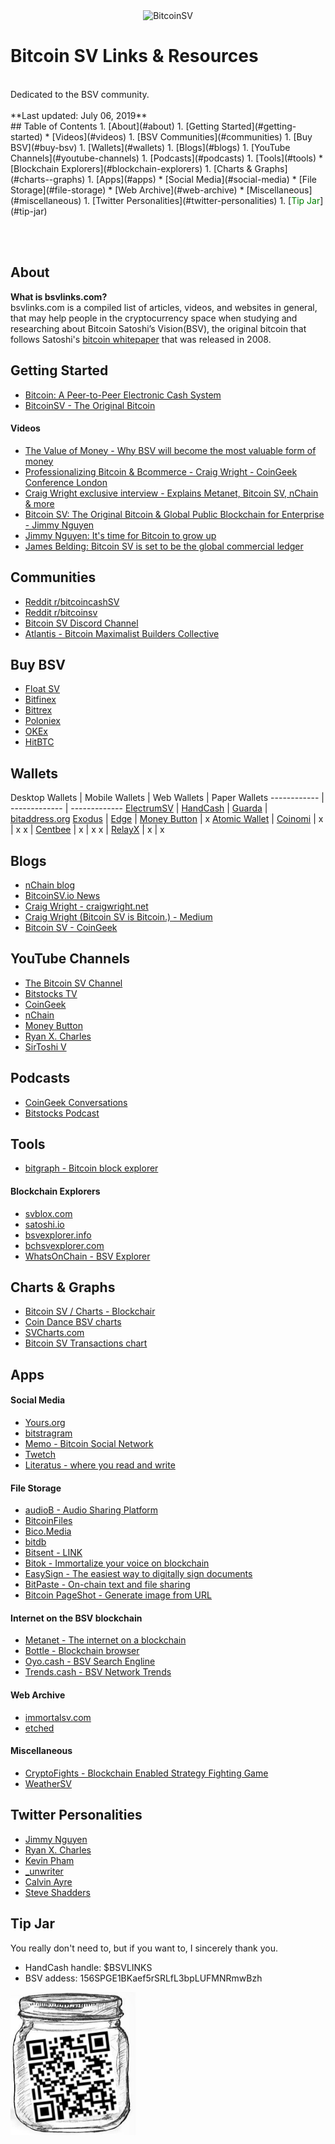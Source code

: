 <!-- Global site tag (gtag.js) - Google Analytics -->
<script async src="https://www.googletagmanager.com/gtag/js?id=UA-84375203-8"></script>
<script>
  window.dataLayer = window.dataLayer || [];
  function gtag(){dataLayer.push(arguments);}
  gtag('js', new Date());

  gtag('config', 'UA-84375203-8');
</script>

<link rel="shortcut icon" type="image/png" href="https://i.imgur.com/QChVubo.png"/>

<center><img src="https://i.imgur.com/k2S7M0d.png" alt="BitcoinSV" height="200"/></center>

# Bitcoin SV Links & Resources
<br/>
Dedicated to the BSV community.
<br/><br/>
**Last updated: July 06, 2019**

<br/>
## Table of Contents
1. [About](#about)
1. [Getting Started](#getting-started)
  * [Videos](#videos)
1. [BSV Communities](#communities)
1. [Buy BSV](#buy-bsv)
1. [Wallets](#wallets)
1. [Blogs](#blogs)
1. [YouTube Channels](#youtube-channels)
1. [Podcasts](#podcasts)
1. [Tools](#tools)
  * [Blockchain Explorers](#blockchain-explorers)
1. [Charts & Graphs](#charts--graphs)
1. [Apps](#apps)
  * [Social Media](#social-media)
  * [File Storage](#file-storage)
  * [Web Archive](#web-archive)
  * [Miscellaneous](#miscellaneous)
1. [Twitter Personalities](#twitter-personalities)
1. [<span style="color:green">Tip Jar</span>](#tip-jar)

<br/><br/>

## About
**What is bsvlinks.com?**<br/>
bsvlinks.com is a compiled list of articles, videos, and websites in general, that may help people in the cryptocurrency space when studying and researching about Bitcoin Satoshi’s Vision(BSV), the original bitcoin that follows Satoshi's [bitcoin whitepaper](https://nakamotoinstitute.org/bitcoin/) that was released in 2008.

## Getting Started
* [Bitcoin: A Peer-to-Peer Electronic Cash System](https://bitcoinsv.io/bitcoin/)
* [BitcoinSV - The Original Bitcoin](https://bitcoinsv.io/)

#### Videos
* [The Value of Money - Why BSV will become the most valuable form of money](https://www.youtube.com/watch?v=2hboJyFyGFY)
* [Professionalizing Bitcoin & Bcommerce - Craig Wright - CoinGeek Conference London](https://www.youtube.com/watch?v=9lRjXJmIdys)
* [Craig Wright exclusive interview - Explains Metanet, Bitcoin SV, nChain & more](https://www.youtube.com/watch?v=ZoYnZ6CAoAk)
* [Bitcoin SV: The Original Bitcoin & Global Public Blockchain for Enterprise - Jimmy Nguyen](https://www.youtube.com/watch?v=ZBGs-vul-E8)
* [Jimmy Nguyen: It's time for Bitcoin to grow up](https://www.youtube.com/watch?v=gR_1Lkn_364)
* [James Belding: Bitcoin SV is set to be the global commercial ledger](https://www.youtube.com/watch?v=VW7QKOc-uJs)

## Communities
* [Reddit r/bitcoincashSV](https://www.reddit.com/r/bitcoincashSV/)
* [Reddit r/bitcoinsv](https://www.reddit.com/r/bitcoinsv/)
* [Bitcoin SV Discord Channel](https://discord.gg/xNWbNKE)
* [Atlantis - Bitcoin Maximalist Builders Collective](https://bitdb.network/atlantis)

## Buy BSV
* [Float SV](https://www.floatsv.com/)
* [Bitfinex](https://www.bitfinex.com/)
* [Bittrex](https://bittrex.com/)
* [Poloniex](https://poloniex.com/)
* [OKEx](https://www.kucoin.com/)
* [HitBTC](https://hitbtc.com/)

## Wallets

Desktop Wallets | Mobile Wallets | Web Wallets | Paper Wallets
------------ | ------------- | -------------
[ElectrumSV](https://electrumsv.io/) | [HandCash](https://handcash.io/) | [Guarda](https://guarda.co/) | [bitaddress.org](https://www.bitaddress.org/)
[Exodus](https://www.exodus.io/) | [Edge](https://edge.app/) | [Money Button](https://www.moneybutton.com/) | x
[Atomic Wallet](https://atomicwallet.io/) | [Coinomi](https://www.coinomi.com/en/) | x | x
x | [Centbee](https://centbee.com/) | x | x
x | [RelayX](https://relayx.io/) | x | x


## Blogs
* [nChain blog](https://nchain.com/en/blog/)
* [BitcoinSV.io News](https://bitcoinsv.io/news/)
* [Craig Wright - craigwright.net](https://craigwright.net/)
* [Craig Wright (Bitcoin SV is Bitcoin.) - Medium](https://medium.com/@craig_10243)
* [Bitcoin SV - CoinGeek](https://coingeek.com/news/tag/bitcoin-sv/)

## YouTube Channels
* [The Bitcoin SV Channel](https://www.youtube.com/channel/UCoWA4QI_uEMYV2WXbLbDVNQ)
* [Bitstocks TV](https://www.youtube.com/channel/UCHPgPLZvxZpphsiCHb1XGnA)
* [CoinGeek](https://www.youtube.com/channel/UC95_Nqes9m5arhoT1lt1SFg)
* [nChain](https://www.youtube.com/channel/UCBCpqi_Kdc3BNgm0Kub-x_g)
* [Money Button](https://www.youtube.com/channel/UCHyU7zkMUZc1dOD-oJ-lArw)
* [Ryan X. Charles](https://www.youtube.com/user/ryanxcharles)
* [SirToshi V](https://youtube.com/channel/UCa1D8y2ib7p8Fvqg695zS3Q)

## Podcasts
* [CoinGeek Conversations](https://241544.buzzsprout.com/)
* [Bitstocks Podcast](https://bitstocks.podbean.com/)

## Tools
* [bitgraph - Bitcoin block explorer](https://bitgraph.network)

#### Blockchain Explorers
* [svblox.com](https://svblox.com/)
* [satoshi.io](https://satoshi.io/)
* [bsvexplorer.info](https://bsvexplorer.info/)
* [bchsvexplorer.com](https://bchsvexplorer.com/)
* [WhatsOnChain - BSV Explorer](https://whatsonchain.com/)

## Charts & Graphs
* [Bitcoin SV / Charts - Blockchair](https://blockchair.com/bitcoin-sv/charts)
* [Coin Dance BSV charts](https://sv.coin.dance/)
* [SVCharts.com](https://www.svcharts.com/)
* [Bitcoin SV Transactions chart](https://bitinfocharts.com/comparison/bitcoin%20sv-transactions.html)

## Apps

#### Social Media
* [Yours.org](https://www.yours.org/)
* [bitstragram](https://bitstagram.bitdb.network/)
* [Memo - Bitcoin Social Network](https://memo.sv/)
* [Twetch](https://twetch.app)
* [Literatus - where you read and write](https://en.literatus.org/)

#### File Storage
* [audioB - Audio Sharing Platform](https://www.audiob.app/)
* [BitcoinFiles](https://www.bitcoinfiles.org/)
* [Bico.Media](https://bico.media/)
* [bitdb](https://bitdb.network/)
* [Bitsent - LINK](https://bitsent.net/link.html)
* [Bitok - Immortalize your voice on blockchain](https://bitok.live/)
* [EasySign - The easiest way to digitally sign documents](https://www.easysign.io/)
* [BitPaste - On-chain text and file sharing](https://www.bitpaste.app/)
* [Bitcoin PageShot - Generate image from URL](https://pageshot.bitcoinsv.si/)

#### Internet on the BSV blockchain
* [Metanet - The internet on a blockchain](https://metanet.icu/)
* [Bottle - Blockchain browser](https://bottle.bitdb.network/)
* [Oyo.cash - BSV Search Engline](https://oyo.cash/)
* [Trends.cash - BSV Network Trends](https://trends.cash/)

#### Web Archive
* [immortalsv.com](https://immortalsv.com/)
* [etched](https://etched.page/)

#### Miscellaneous
* [CryptoFights - Blockchain Enabled Strategy Fighting Game](https://cryptofights.io/)
* [WeatherSV](https://weathersv.app)

## Twitter Personalities
* [Jimmy Nguyen](https://twitter.com/jimmywinmedia)
* [Ryan X. Charles](https://twitter.com/ryanxcharles)
* [Kevin Pham](https://twitter.com/_kevin_pham)
* [_unwriter](https://twitter.com/_unwriter)
* [Calvin Ayre](https://twitter.com/CalvinAyre)
* [Steve Shadders](https://twitter.com/shadders333)

## Tip Jar
You really don't need to, but if you want to, I sincerely thank you.

<!-- This line should go where you want to put your button -->
<div class="money-button"
  data-to="156SPGE1BKaef5rSRLfL3bpLUFMNRmwBzh"
  data-editable="true"
  data-currency="USD"
  data-label="Tip"
  data-client-identifier="720ea8d9353a345c2d483672ad03b4c6"
  data-button-id="1559455574422"
  data-button-data="{}"
  data-type="tip"
></div>
<!-- This line can go anywhere -->
<script src="https://www.moneybutton.com/moneybutton.js"></script>


* HandCash handle: $BSVLINKS
* BSV addess: 156SPGE1BKaef5rSRLfL3bpLUFMNRmwBzh

<img src="https://raw.githubusercontent.com/bsvlinks/bsvlinks/master/tipjar.png" alt="donate qr code" width="200"/>


<br/><br/><br/><br/><br/><br/><br/>
